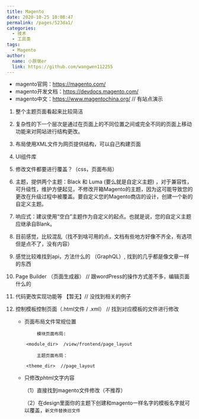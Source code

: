 ```yaml
---
title: Magento
date: 2020-10-25 10:08:47
permalink: /pages/523da1/
categories:
  - 技术
  - 工具类
tags:
  - Magento
author:
  name: 小胖墩er
  link: https://github.com/wangwen112255
---
```


- magento官网：https://magento.com/	     
- magento开发文档：https://devdocs.magento.com/
- magento中文：https://www.magentochina.org/    // 有站点演示


1. 整个主题页面看起来比较简洁		
2. 复杂性的下一个层次是通过在页面上的不同位置之间或完全不同的页面上移动功能来对网站进行结构更改。
3. 布局使用XML文件为网页提供结构，可以自己构建页面
4. UI组件库
5. 修改文件都要进行覆盖？（css，页面布局）
6. 主题，提供两个主题：Black 和 Luma  (要么就是自定义主题) ，对于兼容性，可升级性，维护方便起见，不修改开箱Magento的主题，因为这可能导致您的更改在升级过程中被覆盖。要自定义您的Magento商店的设计，创建一个新的自定义主题。
7. 响应式：建议使用“空白”主题作为自定义的起点。也就是说，您的自定义主题应继承自Blank。
8. 目前感觉，比较混乱（找不到啥可用的点，文档有些地方好像不齐全，有选项但是点不了，没有内容）
9. 感觉比较难找到api，方法什么的 （GraphQL）, 找到的几乎都是像文章一样的东西


1. Page Builder （页面生成器） // 跟wordPress的操作方式差不多，编辑页面什么的
2. 代码更改实现功能等 【暂无】// 没找到相关的例子
3. 控制模板控制页面（.html文件 / .xml） // 找到对应模板的文件进行修改	
	  - 页面布局文件常规位置
    ```
			模块页面布局:
      
        <module_dir>  /view/frontend/page_layout
      
			主题页面布局：
      
        <theme_dir>  //page_layout
    ```
	  - 只修改phtml文字内容

		（1）直接找到magento文件修改（不推荐）

		（2）在design里面你的主题下创建和magento一样名字的模板名字就可以覆盖，`新文件替换旧文件`